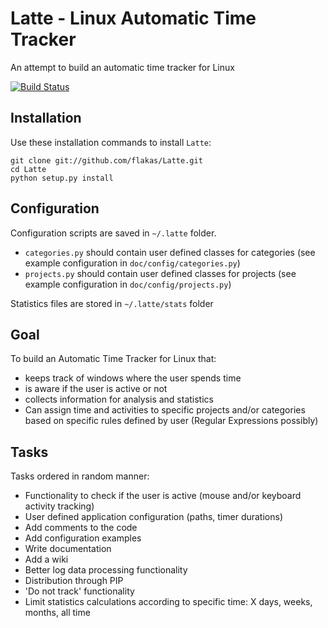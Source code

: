 Latte - Linux Automatic Time Tracker
====================================

An attempt to build an automatic time tracker for Linux

[![Build Status](https://secure.travis-ci.org/flakas/Latte.png)](http://travis-ci.org/flakas/Latte)

Installation
------------

Use these installation commands to install `Latte`:

```
git clone git://github.com/flakas/Latte.git
cd Latte
python setup.py install
```

Configuration
-------------

Configuration scripts are saved in `~/.latte` folder.

- `categories.py` should contain user defined classes for categories (see example configuration in `doc/config/categories.py`)
- `projects.py` should contain user defined classes for projects (see example configuration in `doc/config/projects.py`)

Statistics files are stored in `~/.latte/stats` folder


Goal
----

To build an Automatic Time Tracker for Linux that:

- keeps track of windows where the user spends time
- is aware if the user is active or not
- collects information for analysis and statistics
- Can assign time and activities to specific projects and/or categories based on
  specific rules defined by user (Regular Expressions possibly)

Tasks
-----

Tasks ordered in random manner:

- Functionality to check if the user is active (mouse and/or keyboard activity tracking)
- User defined application configuration (paths, timer durations)
- Add comments to the code
- Add configuration examples
- Write documentation
- Add a wiki
- Better log data processing functionality
- Distribution through PIP
- 'Do not track' functionality
- Limit statistics calculations according to specific time: X days, weeks, months, all time
